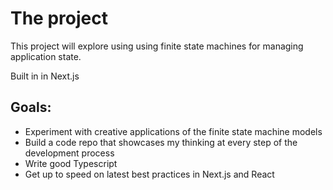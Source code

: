 # The project

This project will explore using using finite state machines for managing application state.

Built in in Next.js

## Goals:
- Experiment with creative applications of the finite state machine models
- Build a code repo that showcases my thinking at every step of the development process
- Write good Typescript
- Get up to speed on latest best practices in Next.js and React